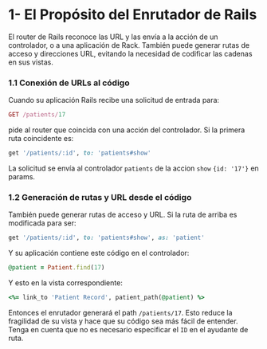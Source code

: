 # 1- El Propósito del Enrutador de Rails

El router de Rails reconoce las URL y las envía a la acción de un controlador, o a una aplicación de Rack. También puede generar rutas de acceso y direcciones URL, evitando la necesidad de codificar las cadenas en sus vistas.

### 1.1 Conexión de URLs al código

Cuando su aplicación Rails recibe una solicitud de entrada para:

```ruby
GET /patients/17
```

pide al router que coincida con una acción del controlador. Si la primera ruta coincidente es:

```ruby
get '/patients/:id', to: 'patients#show'
```

La solicitud se envía al controlador `patients` de la accion `show` `{id: '17'}` en params.

### 1.2 Generación de rutas y URL desde el código

También puede generar rutas de acceso y URL. Si la ruta de arriba es modificada para ser:

```ruby
get '/patients/:id', to: 'patients#show', as: 'patient'
```

Y su aplicación contiene este código en el controlador:

```ruby
@patient = Patient.find(17)
```

Y esto en la vista correspondiente:

```ruby
<%= link_to 'Patient Record', patient_path(@patient) %>
```

Entonces el enrutador generará el path `/patients/17`. Esto reduce la fragilidad de su vista y hace que su código sea más fácil de entender. Tenga en cuenta que no es necesario especificar el `ID` en el ayudante de ruta.

